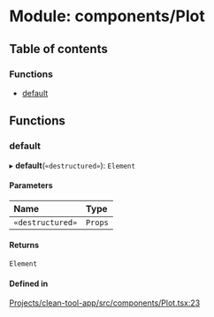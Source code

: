 # Module: components/Plot

## Table of contents

### Functions

- [default](../wiki/components.Plot#default)

## Functions

### default

▸ **default**(`«destructured»`): `Element`

#### Parameters

| Name | Type |
| :------ | :------ |
| `«destructured»` | `Props` |

#### Returns

`Element`

#### Defined in

[Projects/clean-tool-app/src/components/Plot.tsx:23](https://github.com/yuckyh/clean-tool-app/blob/e8c585b/src/components/Plot.tsx#L23)
